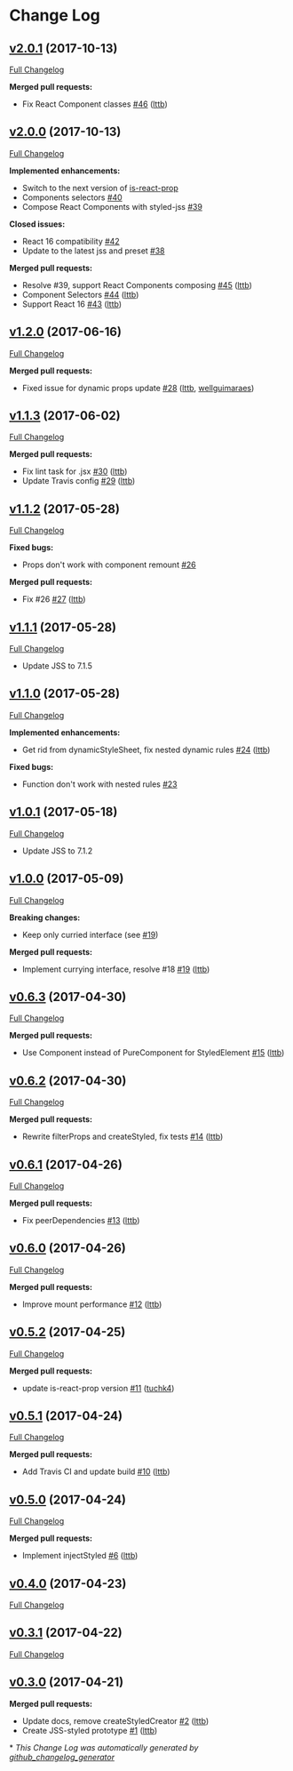 # Change Log

## [v2.0.1](https://github.com/cssinjs/styled-jss/tree/v2.0.1) (2017-10-13)
[Full Changelog](https://github.com/cssinjs/styled-jss/compare/v2.0.0...v2.0.1)

**Merged pull requests:**

- Fix React Component classes [\#46](https://github.com/cssinjs/styled-jss/pull/46) ([lttb](https://github.com/lttb))

## [v2.0.0](https://github.com/cssinjs/styled-jss/tree/v2.0.0) (2017-10-13)
[Full Changelog](https://github.com/cssinjs/styled-jss/compare/v0.3.0...v2.0.0)

**Implemented enhancements:**

- Switch to the next version of [is-react-prop](https://github.com/lttb/is-react-prop)
- Components selectors [\#40](https://github.com/cssinjs/styled-jss/issues/40)
- Compose React Components with styled-jss [\#39](https://github.com/cssinjs/styled-jss/issues/39)

**Closed issues:**

- React 16 compatibility [\#42](https://github.com/cssinjs/styled-jss/issues/42)
- Update to the latest jss and preset [\#38](https://github.com/cssinjs/styled-jss/issues/38)

**Merged pull requests:**

- Resolve \#39, support React Components composing [\#45](https://github.com/cssinjs/styled-jss/pull/45) ([lttb](https://github.com/lttb))
- Component Selectors [\#44](https://github.com/cssinjs/styled-jss/pull/44) ([lttb](https://github.com/lttb))
- Support React 16 [\#43](https://github.com/cssinjs/styled-jss/pull/43) ([lttb](https://github.com/lttb))

## [v1.2.0](https://github.com/cssinjs/styled-jss/tree/v1.2.0) (2017-06-16)
[Full Changelog](https://github.com/cssinjs/styled-jss/compare/v1.1.3...v1.2.0)

**Merged pull requests:**

- Fixed issue for dynamic props update [\#28](https://github.com/cssinjs/styled-jss/pull/28) ([lttb](https://github.com/lttb), [wellguimaraes](https://github.com/wellguimaraes))

## [v1.1.3](https://github.com/cssinjs/styled-jss/tree/v1.1.3) (2017-06-02)
[Full Changelog](https://github.com/cssinjs/styled-jss/compare/v1.1.2...v1.1.3)

**Merged pull requests:**

- Fix lint task for .jsx [\#30](https://github.com/cssinjs/styled-jss/pull/30) ([lttb](https://github.com/lttb))
- Update Travis config [\#29](https://github.com/cssinjs/styled-jss/pull/29) ([lttb](https://github.com/lttb))

## [v1.1.2](https://github.com/cssinjs/styled-jss/tree/v1.1.2) (2017-05-28)
[Full Changelog](https://github.com/cssinjs/styled-jss/compare/v1.1.1...v1.1.2)

**Fixed bugs:**

- Props don't work with component remount [\#26](https://github.com/cssinjs/styled-jss/issues/26)

**Merged pull requests:**

- Fix \#26 [\#27](https://github.com/cssinjs/styled-jss/pull/27) ([lttb](https://github.com/lttb))

## [v1.1.1](https://github.com/cssinjs/styled-jss/tree/v1.1.1) (2017-05-28)
[Full Changelog](https://github.com/cssinjs/styled-jss/compare/v1.1.0...v1.1.1)

- Update JSS to 7.1.5

## [v1.1.0](https://github.com/cssinjs/styled-jss/tree/v1.1.0) (2017-05-28)
[Full Changelog](https://github.com/cssinjs/styled-jss/compare/v1.0.1...v1.1.0)

**Implemented enhancements:**

- Get rid from dynamicStyleSheet, fix nested dynamic rules [\#24](https://github.com/cssinjs/styled-jss/pull/24) ([lttb](https://github.com/lttb))

**Fixed bugs:**

- Function don't work with nested rules [\#23](https://github.com/cssinjs/styled-jss/issues/23)

## [v1.0.1](https://github.com/cssinjs/styled-jss/tree/v1.0.1) (2017-05-18)
[Full Changelog](https://github.com/cssinjs/styled-jss/compare/v1.0.0...v1.0.1)

- Update JSS to 7.1.2

## [v1.0.0](https://github.com/cssinjs/styled-jss/tree/v1.0.0) (2017-05-09)
[Full Changelog](https://github.com/cssinjs/styled-jss/compare/v0.6.3...v1.0.0)

**Breaking changes:**

- Keep only curried interface (see [\#19](https://github.com/cssinjs/styled-jss/pull/19))

**Merged pull requests:**

- Implement currying interface, resolve \#18 [\#19](https://github.com/cssinjs/styled-jss/pull/19) ([lttb](https://github.com/lttb))

## [v0.6.3](https://github.com/cssinjs/styled-jss/tree/v0.6.3) (2017-04-30)
[Full Changelog](https://github.com/cssinjs/styled-jss/compare/v0.6.2...v0.6.3)

**Merged pull requests:**

- Use Component instead of PureComponent for StyledElement [\#15](https://github.com/cssinjs/styled-jss/pull/15) ([lttb](https://github.com/lttb))

## [v0.6.2](https://github.com/cssinjs/styled-jss/tree/v0.6.2) (2017-04-30)
[Full Changelog](https://github.com/cssinjs/styled-jss/compare/v0.6.1...v0.6.2)

**Merged pull requests:**

- Rewrite filterProps and createStyled, fix tests [\#14](https://github.com/cssinjs/styled-jss/pull/14) ([lttb](https://github.com/lttb))

## [v0.6.1](https://github.com/cssinjs/styled-jss/tree/v0.6.1) (2017-04-26)
[Full Changelog](https://github.com/cssinjs/styled-jss/compare/v0.6.0...v0.6.1)

**Merged pull requests:**

- Fix peerDependencies [\#13](https://github.com/cssinjs/styled-jss/pull/13) ([lttb](https://github.com/lttb))

## [v0.6.0](https://github.com/cssinjs/styled-jss/tree/v0.6.0) (2017-04-26)
[Full Changelog](https://github.com/cssinjs/styled-jss/compare/v0.5.2...v0.6.0)

**Merged pull requests:**

- Improve mount performance [\#12](https://github.com/cssinjs/styled-jss/pull/12) ([lttb](https://github.com/lttb))

## [v0.5.2](https://github.com/cssinjs/styled-jss/tree/v0.5.2) (2017-04-25)
[Full Changelog](https://github.com/cssinjs/styled-jss/compare/v0.5.1...v0.5.2)

**Merged pull requests:**

- update is-react-prop version [\#11](https://github.com/cssinjs/styled-jss/pull/11) ([tuchk4](https://github.com/tuchk4))

## [v0.5.1](https://github.com/cssinjs/styled-jss/tree/v0.5.1) (2017-04-24)
[Full Changelog](https://github.com/cssinjs/styled-jss/compare/v0.5.0...v0.5.1)

**Merged pull requests:**

- Add Travis CI and update build [\#10](https://github.com/cssinjs/styled-jss/pull/10) ([lttb](https://github.com/lttb))

## [v0.5.0](https://github.com/cssinjs/styled-jss/tree/v0.5.0) (2017-04-24)
[Full Changelog](https://github.com/cssinjs/styled-jss/compare/v0.4.0...v0.5.0)

**Merged pull requests:**

- Implement injectStyled [\#6](https://github.com/cssinjs/styled-jss/pull/6) ([lttb](https://github.com/lttb))

## [v0.4.0](https://github.com/cssinjs/styled-jss/tree/v0.4.0) (2017-04-23)
[Full Changelog](https://github.com/cssinjs/styled-jss/compare/v0.3.1...v0.4.0)

## [v0.3.1](https://github.com/cssinjs/styled-jss/tree/v0.3.1) (2017-04-22)
[Full Changelog](https://github.com/cssinjs/styled-jss/compare/v0.3.0...v0.3.1)

## [v0.3.0](https://github.com/cssinjs/styled-jss/tree/v0.3.0) (2017-04-21)
**Merged pull requests:**

- Update docs, remove createStyledCreator [\#2](https://github.com/cssinjs/styled-jss/pull/2) ([lttb](https://github.com/lttb))
- Create JSS-styled prototype [\#1](https://github.com/cssinjs/styled-jss/pull/1) ([lttb](https://github.com/lttb))



\* *This Change Log was automatically generated by [github_changelog_generator](https://github.com/skywinder/Github-Changelog-Generator)*
